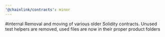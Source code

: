 ```yaml
---
'@chainlink/contracts': minor
---
```


#internal Removal and moving of various older Solidity contracts. Unused test helpers are removed, used files are now in their proper product folders
